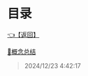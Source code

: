 # 目录  


[👈【返回】](/--Catalog--/--Catalog--root)  


[📜概念总结](/概念总结/概念总结)  







> 2024/12/23 4:42:17
